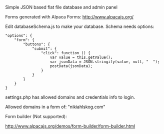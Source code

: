 Simple JSON based flat file database and admin panel

Forms generated with Alpaca Forms: http://www.alpacajs.org/

Edit databaseSchema.js to make your database. Schema needs options:

    "options": {
        "form": {
            "buttons": {
                "submit": {
                    "click": function () {
                        var value = this.getValue();
                        var jsonData = JSON.stringify(value, null, "  ");
                        postData(jsonData);
                    }
                }
            }
        }
    }

settings.php has allowed domains and credentials info to login.

Allowed domains in a form of: "nikiahlskog.com"

Form builder (Not supported):

http://www.alpacajs.org/demos/form-builder/form-builder.html
